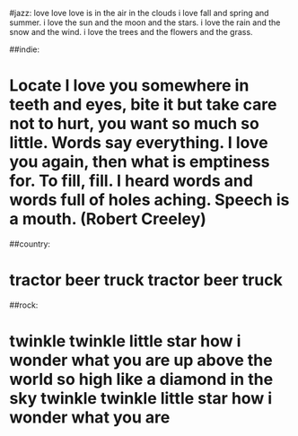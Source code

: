 
#jazz: 
love love love is in the air in the clouds
i love fall and spring and summer. i love the sun and the moon and the stars. i love the rain and the snow and the wind. i love the trees and the flowers and the grass.

##indie: 
# Locate I love you somewhere in teeth and eyes, bite it but take care not to hurt, you want so much so little. Words say everything. I love you again, then what is emptiness for. To fill, fill. I heard words and words full of holes aching. Speech is a mouth. (Robert Creeley)

##country: 
# tractor beer truck tractor beer truck

##rock: 
# twinkle twinkle little star how i wonder what you are up above the world so high like a diamond in the sky twinkle twinkle little star how i wonder what you are
